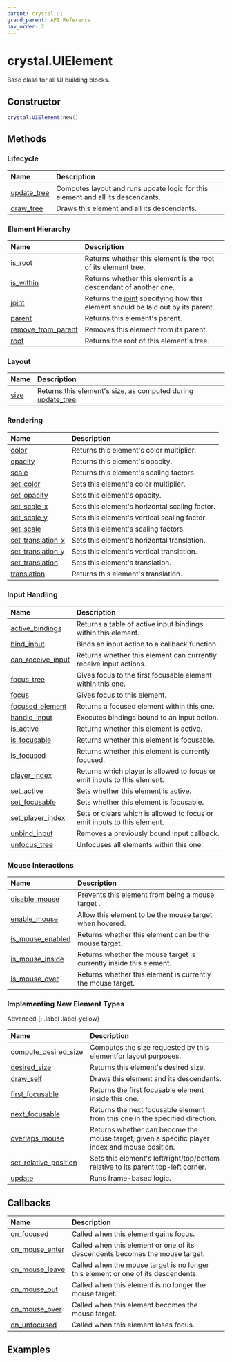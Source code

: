 ```yaml
---
parent: crystal.ui
grand_parent: API Reference
nav_order: 2
---
```


# crystal.UIElement

Base class for all UI building blocks.

## Constructor

```lua
crystal.UIElement:new()
```

## Methods

### Lifecycle

| Name            | Description                                                                     |
| :-------------- | :------------------------------------------------------------------------------ |
| [update_tree]() | Computes layout and runs update logic for this element and all its descendants. |
| [draw_tree]()   | Draws this element and all its descendants.                                     |

### Element Hierarchy

| Name                   | Description                                                                              |
| :--------------------- | :--------------------------------------------------------------------------------------- |
| [is_root]()            | Returns whether this element is the root of its element tree.                            |
| [is_within]()          | Returns whether this element is a descendant of another one.                             |
| [joint]()              | Returns the [joint](joint) specifying how this element should be laid out by its parent. |
| [parent]()             | Returns this element's parent.                                                           |
| [remove_from_parent]() | Removes this element from its parent.                                                    |
| [root]()               | Returns the root of this element's tree.                                                 |

### Layout

| Name     | Description                                                                 |
| :------- | :-------------------------------------------------------------------------- |
| [size]() | Returns this element's size, as computed during [update_tree](update_tree). |

### Rendering

| Name                  | Description                                    |
| :-------------------- | :--------------------------------------------- |
| [color]()             | Returns this element's color multiplier.       |
| [opacity]()           | Returns this element's opacity.                |
| [scale]()             | Returns this element's scaling factors.        |
| [set_color]()         | Sets this element's color multiplier.          |
| [set_opacity]()       | Sets this element's opacity.                   |
| [set_scale_x]()       | Sets this element's horizontal scaling factor. |
| [set_scale_y]()       | Sets this element's vertical scaling factor.   |
| [set_scale]()         | Sets this element's scaling factors.           |
| [set_translation_x]() | Sets this element's horizontal translation.    |
| [set_translation_y]() | Sets this element's vertical translation.      |
| [set_translation]()   | Sets this element's translation.               |
| [translation]()       | Returns this element's translation.            |

### Input Handling

| Name                  | Description                                                              |
| :-------------------- | :----------------------------------------------------------------------- |
| [active_bindings]()   | Returns a table of active input bindings within this element.            |
| [bind_input]()        | Binds an input action to a callback function.                            |
| [can_receive_input]() | Returns whether this element can currently receive input actions.        |
| [focus_tree]()        | Gives focus to the first focusable element within this one.              |
| [focus]()             | Gives focus to this element.                                             |
| [focused_element]()   | Returns a focused element within this one.                               |
| [handle_input]()      | Executes bindings bound to an input action.                              |
| [is_active]()         | Returns whether this element is active.                                  |
| [is_focusable]()      | Returns whether this element is focusable.                               |
| [is_focused]()        | Returns whether this element is currently focused.                       |
| [player_index]()      | Returns which player is allowed to focus or emit inputs to this element. |
| [set_active]()        | Sets whether this element is active.                                     |
| [set_focusable]()     | Sets whether this element is focusable.                                  |
| [set_player_index]()  | Sets or clears which is allowed to focus or emit inputs to this element. |
| [unbind_input]()      | Removes a previously bound input callback.                               |
| [unfocus_tree]()      | Unfocuses all elements within this one.                                  |

### Mouse Interactions

| Name                 | Description                                                        |
| :------------------- | :----------------------------------------------------------------- |
| [disable_mouse]()    | Prevents this element from being a mouse target .                  |
| [enable_mouse]()     | Allow this element to be the mouse target when hovered.            |
| [is_mouse_enabled]() | Returns whether this element can be the mouse target.              |
| [is_mouse_inside]()  | Returns whether the mouse target is currently inside this element. |
| [is_mouse_over]()    | Returns whether this element is currently the mouse target.        |

### Implementing New Element Types

Advanced
{: .label .label-yellow}

| Name                      | Description                                                                                    |
| :------------------------ | :--------------------------------------------------------------------------------------------- |
| [compute_desired_size]()  | Computes the size requested by this elementfor layout purposes.                                |
| [desired_size]()          | Returns this element's desired size.                                                           |
| [draw_self]()             | Draws this element and its descendants.                                                        |
| [first_focusable]()       | Returns the first focusable element inside this one.                                           |
| [next_focusable]()        | Returns the next focusable element from this one in the specified direction.                   |
| [overlaps_mouse]()        | Returns whether can become the mouse target, given a specific player index and mouse position. |
| [set_relative_position]() | Sets this element's left/right/top/bottom relative to its parent top-left corner.              |
| [update]()                | Runs frame-based logic.                                                                        |

## Callbacks

| Name               | Description                                                                       |
| :----------------- | :-------------------------------------------------------------------------------- |
| [on_focused]()     | Called when this element gains focus.                                             |
| [on_mouse_enter]() | Called when this element or one of its descendents becomes the mouse target.      |
| [on_mouse_leave]() | Called when the mouse target is no longer this element or one of its descendents. |
| [on_mouse_out]()   | Called when this element is no longer the mouse target.                           |
| [on_mouse_over]()  | Called when this element becomes the mouse target.                                |
| [on_unfocused]()   | Called when this element loses focus.                                             |

## Examples
